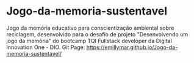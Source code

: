 # Jogo-da-memoria-sustentavel
Jogo da memória educativo para conscientização ambiental sobre reciclagem, desenvolvido para o desafio de projeto "Desenvolvendo um jogo da memória" do bootcamp TQI Fullstack developer da Digital Innovation One - DIO.
Git Page: https://emillymar.github.io/Jogo-da-memoria-sustentavel/
